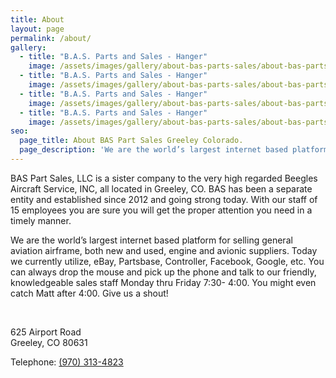 ```yaml
---
title: About
layout: page
permalink: /about/
gallery:
  - title: "B.A.S. Parts and Sales - Hanger"
    image: /assets/images/gallery/about-bas-parts-sales/about-bas-parts-sales-001.jpg
  - title: "B.A.S. Parts and Sales - Hanger"
    image: /assets/images/gallery/about-bas-parts-sales/about-bas-parts-sales-002.jpg
  - title: "B.A.S. Parts and Sales - Hanger"
    image: /assets/images/gallery/about-bas-parts-sales/about-bas-parts-sales-003.jpg
  - title: "B.A.S. Parts and Sales - Hanger"
    image: /assets/images/gallery/about-bas-parts-sales/about-bas-parts-sales-004.jpg
seo:
  page_title: About BAS Part Sales Greeley Colorado.
  page_description: 'We are the world’s largest internet based platforms for selling general aviation airframe, both new and used, engine and avionic suppliers.'
---
```


BAS Part Sales, LLC is a sister company to the very high regarded Beegles Aircraft Service, INC, all located in Greeley, CO. BAS has been a separate entity and established since 2012 and going strong today. With our staff of 15 employees you are sure you will get the proper attention you need in a timely manner.

We are the world’s largest internet based platform for selling general aviation airframe, both new and used, engine and avionic suppliers. Today we currently utilize, eBay, Partsbase, Controller, Facebook, Google, etc. You can always drop the mouse and pick up the phone and talk to our friendly, knowledgeable sales staff Monday thru Friday 7:30- 4:00. You might even catch Matt after 4:00. Give us a shout!

&nbsp;

625 Airport Road<br>Greeley, CO 80631

Telephone: [(970) 313-4823](tel:9703134823)